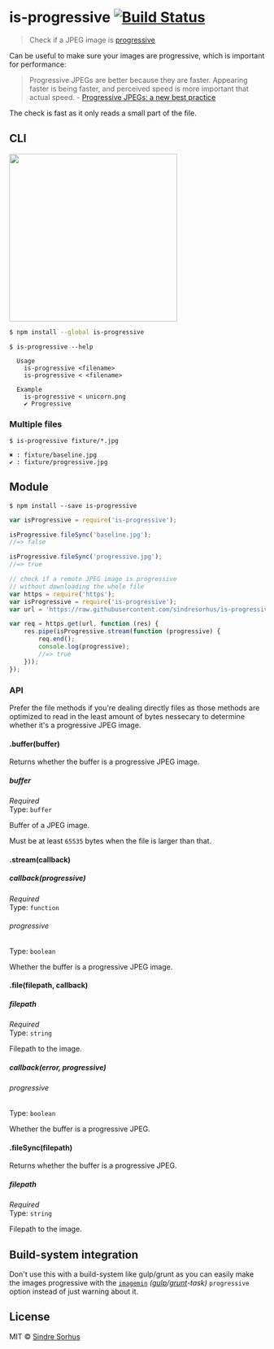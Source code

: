 # is-progressive [![Build Status](https://travis-ci.org/sindresorhus/is-progressive.svg?branch=master)](https://travis-ci.org/sindresorhus/is-progressive)

> Check if a JPEG image is [progressive](http://www.faqs.org/faqs/jpeg-faq/part1/section-11.html)

Can be useful to make sure your images are progressive, which is important for performance:

> Progressive JPEGs are better because they are faster. Appearing faster is being faster, and perceived speed is more important that actual speed. - [Progressive JPEGs: a new best practice](http://calendar.perfplanet.com/2012/progressive-jpegs-a-new-best-practice/)

The check is fast as it only reads a small part of the file.


## CLI

<img src="screenshot.png" width="330">

```sh
$ npm install --global is-progressive
```

```
$ is-progressive --help

  Usage
    is-progressive <filename>
    is-progressive < <filename>

  Example
    is-progressive < unicorn.png
    ✔ Progressive
```

### Multiple files

```
$ is-progressive fixture/*.jpg

✖ : fixture/baseline.jpg
✔ : fixture/progressive.jpg

```


## Module

```
$ npm install --save is-progressive
```

```js
var isProgressive = require('is-progressive');

isProgressive.fileSync('baseline.jpg');
//=> false

isProgressive.fileSync('progressive.jpg');
//=> true
```

```js
// check if a remote JPEG image is progressive
// without downloading the whole file
var https = require('https');
var isProgressive = require('is-progressive');
var url = 'https://raw.githubusercontent.com/sindresorhus/is-progressive/master/fixture/progressive.jpg';

var req = https.get(url, function (res) {
	res.pipe(isProgressive.stream(function (progressive) {
		req.end();
		console.log(progressive);
		//=> true
	}));
});
```


### API

Prefer the file methods if you're dealing directly files as those methods are optimized to read in the least amount of bytes nessecary to determine whether it's a progressive JPEG image.

#### .buffer(buffer)

Returns whether the buffer is a progressive JPEG image.

##### buffer

*Required*  
Type: `buffer`

Buffer of a JPEG image.

Must be at least `65535` bytes when the file is larger than that.

#### .stream(callback)

##### callback(progressive)

*Required*  
Type: `function`

###### progressive

Type: `boolean`

Whether the buffer is a progressive JPEG image.

#### .file(filepath, callback)

##### filepath

*Required*  
Type: `string`

Filepath to the image.

##### callback(error, progressive)

###### progressive

Type: `boolean`

Whether the buffer is a progressive JPEG.

#### .fileSync(filepath)

Returns whether the buffer is a progressive JPEG.

##### filepath

*Required*  
Type: `string`

Filepath to the image.


## Build-system integration

Don't use this with a build-system like gulp/grunt as you can easily make the images progressive with the [`imagemin`](https://github.com/imagemin/imagemin) *([gulp](https://github.com/sindresorhus/gulp-imagemin)/[grunt](https://github.com/gruntjs/grunt-contrib-imagemin)-task)* `progressive` option instead of just warning about it.


## License

MIT © [Sindre Sorhus](http://sindresorhus.com)
